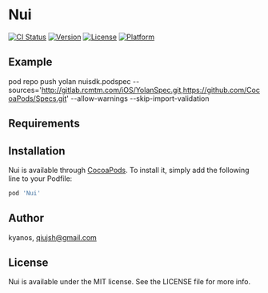 # Nui

[![CI Status](https://img.shields.io/travis/kyanos/Nui.svg?style=flat)](https://travis-ci.org/kyanos/Nui)
[![Version](https://img.shields.io/cocoapods/v/Nui.svg?style=flat)](https://cocoapods.org/pods/Nui)
[![License](https://img.shields.io/cocoapods/l/Nui.svg?style=flat)](https://cocoapods.org/pods/Nui)
[![Platform](https://img.shields.io/cocoapods/p/Nui.svg?style=flat)](https://cocoapods.org/pods/Nui)

## Example

pod repo push yolan nuisdk.podspec --sources='http://gitlab.rcmtm.com/iOS/YolanSpec.git,https://github.com/CocoaPods/Specs.git' --allow-warnings --skip-import-validation

## Requirements

## Installation

Nui is available through [CocoaPods](https://cocoapods.org). To install
it, simply add the following line to your Podfile:

```ruby
pod 'Nui'
```

## Author

kyanos, qiujsh@gmail.com

## License

Nui is available under the MIT license. See the LICENSE file for more info.
